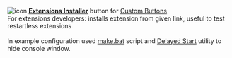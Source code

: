 ![icon](https://raw.github.com/Infocatcher/Custom_Buttons/master/Extensions_Installer/icon.png)&nbsp;<a href="http://infocatcher.github.io/Custom_Buttons/install/extensionsInstaller.html"><strong>Extensions Installer</strong></a> button for [Custom Buttons](https://addons.mozilla.org/addon/custom-buttons/)
<br>For extensions developers: installs extension from given link, useful to test restartless extensions
<br>
<br>In example configuration used <a href="make.bat">make.bat</a> script and <a href="http://www.manhunter.ru/releases/80_delayed_start_1_3.html">Delayed Start</a> utility to hide console window.